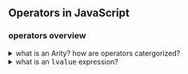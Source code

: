 ## Operators in JavaScript

### operators overview

<details>
<br/>
  <summary>what is an Arity? how are operators catergorized?</summary>

- Arity refers to number of operands an operator expects to perform its operation.
- Operators are catergorized based on their arity:
  - **Unary** operator that accepts single operand.
  - **Binary** operator that accepts two operands
  - **Ternary** operator with three operands
  - unary - !(not), binary(+,-), ternary(?: )

</details>
<details>
<br/>
  <summary>what is an <kbd>lvalue</kbd> expression?</summary>

- Expression that can exists on the left side of assignment operator, lValue refers to left value.
- It refers to the memory location that can hold a value, it means we can assign a value to an lvalue.
- lvalue designates a location where data can be stored or modified.
- Example of ivalue are variable name, array elements, object properties.

</details>










